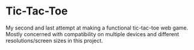 # Tic-Tac-Toe
My second and last attempt at making a functional tic-tac-toe web game. Mostly concerned with compatibility on multiple devices and different resolutions/screen sizes in this project.
